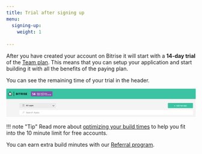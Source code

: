 ```yaml
---
title: Trial after signing up
menu:
  signing-up:
    weight: 1

---
```

After you have created your account on Bitrise it will start with a **14-day trial** of
the [Team plan](https://www.bitrise.io/pricing).
This means that you can setup your application and start building it with all the benefits of the paying plan.

You can see the remaining time of your trial in the header.

![Screenshot](/img/signing-up/14-day-trial.png)

!!! note "Tip"
    Read more about [optimizing your build times](/tips-and-tricks/optimize-your-build-times/)
    to help you fit into the 10 minute limit for free accounts.

You can earn extra build minutes with our [Referral program](https://blog.bitrise.io/extra-minutes-on-hobby-plan).